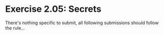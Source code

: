 # Exercise 2.05: Secrets

There's nothing specific to submit, all following submissions should follow the rule...